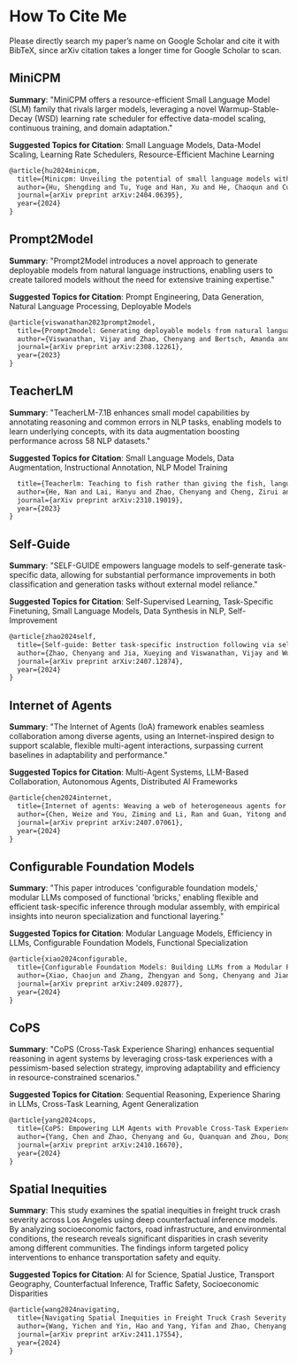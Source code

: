 # How To Cite Me

Please directly search my paper’s name on Google Scholar and cite it with BibTeX, since arXiv citation takes a longer time for Google Scholar to scan.

## MiniCPM

**Summary**: "MiniCPM offers a resource-efficient Small Language Model (SLM) family that rivals larger models, leveraging a novel Warmup-Stable-Decay (WSD) learning rate scheduler for effective data-model scaling, continuous training, and domain adaptation."

**Suggested Topics for Citation**: Small Language Models, Data-Model Scaling, Learning Rate Schedulers, Resource-Efficient Machine Learning

```tex
@article{hu2024minicpm,
  title={Minicpm: Unveiling the potential of small language models with scalable training strategies},
  author={Hu, Shengding and Tu, Yuge and Han, Xu and He, Chaoqun and Cui, Ganqu and Long, Xiang and Zheng, Zhi and Fang, Yewei and Huang, Yuxiang and Zhao, Weilin and others},
  journal={arXiv preprint arXiv:2404.06395},
  year={2024}
}
```

## Prompt2Model

**Summary**: "Prompt2Model introduces a novel approach to generate deployable models from natural language instructions, enabling users to create tailored models without the need for extensive training expertise."

**Suggested Topics for Citation**: Prompt Engineering, Data Generation, Natural Language Processing, Deployable Models

```tex
@article{viswanathan2023prompt2model,
  title={Prompt2model: Generating deployable models from natural language instructions},
  author={Viswanathan, Vijay and Zhao, Chenyang and Bertsch, Amanda and Wu, Tongshuang and Neubig, Graham},
  journal={arXiv preprint arXiv:2308.12261},
  year={2023}
}
```

## TeacherLM

**Summary**: "TeacherLM-7.1B enhances small model capabilities by annotating reasoning and common errors in NLP tasks, enabling models to learn underlying concepts, with its data augmentation boosting performance across 58 NLP datasets."

**Suggested Topics for Citation**: Small Language Models, Data Augmentation, Instructional Annotation, NLP Model Training

```tex
  title={Teacherlm: Teaching to fish rather than giving the fish, language modeling likewise},
  author={He, Nan and Lai, Hanyu and Zhao, Chenyang and Cheng, Zirui and Pan, Junting and Qin, Ruoyu and Lu, Ruofan and Lu, Rui and Zhang, Yunchen and Zhao, Gangming and others},
  journal={arXiv preprint arXiv:2310.19019},
  year={2023}
}
```

## Self-Guide

**Summary**: "SELF-GUIDE empowers language models to self-generate task-specific data, allowing for substantial performance improvements in both classification and generation tasks without external model reliance."

**Suggested Topics for Citation**: Self-Supervised Learning, Task-Specific Finetuning, Small Language Models, Data Synthesis in NLP, Self-Improvement

```tex
@article{zhao2024self,
  title={Self-guide: Better task-specific instruction following via self-synthetic finetuning},
  author={Zhao, Chenyang and Jia, Xueying and Viswanathan, Vijay and Wu, Tongshuang and Neubig, Graham},
  journal={arXiv preprint arXiv:2407.12874},
  year={2024}
}
```

## Internet of Agents

**Summary**: "The Internet of Agents (IoA) framework enables seamless collaboration among diverse agents, using an Internet-inspired design to support scalable, flexible multi-agent interactions, surpassing current baselines in adaptability and performance."

**Suggested Topics for Citation**: Multi-Agent Systems, LLM-Based Collaboration, Autonomous Agents, Distributed AI Frameworks

```tex
@article{chen2024internet,
  title={Internet of agents: Weaving a web of heterogeneous agents for collaborative intelligence},
  author={Chen, Weize and You, Ziming and Li, Ran and Guan, Yitong and Qian, Chen and Zhao, Chenyang and Yang, Cheng and Xie, Ruobing and Liu, Zhiyuan and Sun, Maosong},
  journal={arXiv preprint arXiv:2407.07061},
  year={2024}
}
```

## Configurable Foundation Models

**Summary**: "This paper introduces 'configurable foundation models,' modular LLMs composed of functional 'bricks,' enabling flexible and efficient task-specific inference through modular assembly, with empirical insights into neuron specialization and functional layering."

**Suggested Topics for Citation**: Modular Language Models, Efficiency in LLMs, Configurable Foundation Models, Functional Specialization

```tex
@article{xiao2024configurable,
  title={Configurable Foundation Models: Building LLMs from a Modular Perspective},
  author={Xiao, Chaojun and Zhang, Zhengyan and Song, Chenyang and Jiang, Dazhi and Yao, Feng and Han, Xu and Wang, Xiaozhi and Wang, Shuo and Huang, Yufei and Lin, Guanyu and others},
  journal={arXiv preprint arXiv:2409.02877},
  year={2024}
}
```

## CoPS

**Summary**: "CoPS (Cross-Task Experience Sharing) enhances sequential reasoning in agent systems by leveraging cross-task experiences with a pessimism-based selection strategy, improving adaptability and efficiency in resource-constrained scenarios."

**Suggested Topics for Citation**: Sequential Reasoning, Experience Sharing in LLMs, Cross-Task Learning, Agent Generalization

```tex
@article{yang2024cops,
  title={CoPS: Empowering LLM Agents with Provable Cross-Task Experience Sharing},
  author={Yang, Chen and Zhao, Chenyang and Gu, Quanquan and Zhou, Dongruo},
  journal={arXiv preprint arXiv:2410.16670},
  year={2024}
}
```

## Spatial Inequities

**Summary**: This study examines the spatial inequities in freight truck crash severity across Los Angeles using deep counterfactual inference models. By analyzing socioeconomic factors, road infrastructure, and environmental conditions, the research reveals significant disparities in crash severity among different communities. The findings inform targeted policy interventions to enhance transportation safety and equity.

**Suggested Topics for Citation**: AI for Science,  Spatial Justice, Transport Geography, Counterfactual Inference, Traffic Safety, Socioeconomic Disparities

```tex
@article{wang2024navigating,
  title={Navigating Spatial Inequities in Freight Truck Crash Severity via Counterfactual Inference in Los Angeles},
  author={Wang, Yichen and Yin, Hao and Yang, Yifan and Zhao, Chenyang and Wang, Siqin},
  journal={arXiv preprint arXiv:2411.17554},
  year={2024}
}
```
